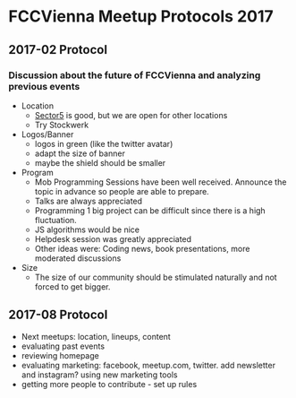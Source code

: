# FCCVienna Meetup Protocols 2017

## 2017-02 Protocol

### Discussion about the future of FCCVienna and analyzing previous events

* Location
   - [Sector5](http://www.sektor5.at/) is good, but we are open for other locations
   - Try Stockwerk
* Logos/Banner
   - logos in green (like the twitter avatar)
   - adapt the size of banner
   - maybe the shield should be smaller
* Program
   - Mob Programming Sessions have been well received. Announce the topic in advance so people are able to prepare.
   - Talks are always appreciated
   - Programming 1 big project can be difficult since there is a high fluctuation.
   - JS algorithms would be nice
   - Helpdesk session was greatly appreciated
   - Other ideas were: Coding news, book presentations, more moderated discussions
* Size
   - The size of our community should be stimulated naturally and not forced to get bigger.

## 2017-08 Protocol

- Next meetups: location, lineups, content
- evaluating past events
- reviewing homepage
- evaluating marketing: facebook, meetup.com, twitter. add newsletter and instagram? using new marketing tools
- getting more people to contribute - set up rules
